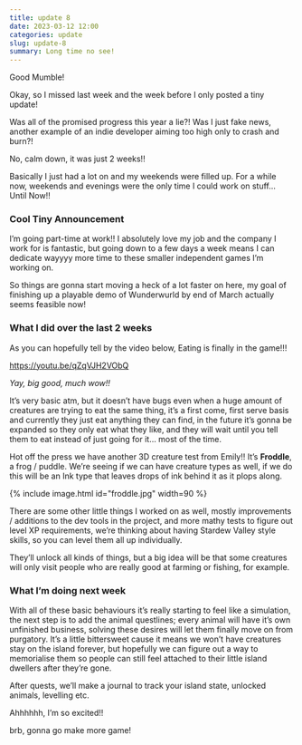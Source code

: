 ```yaml
---
title: update 8
date: 2023-03-12 12:00
categories: update
slug: update-8
summary: Long time no see!
---
```

Good Mumble!

Okay, so I missed last week and the week before I only posted a tiny update!

Was all of the promised progress this year a lie?! Was I just fake news, another example of an indie developer aiming too high only to crash and burn?!

No, calm down, it was just 2 weeks!!

Basically I just had a lot on and my weekends were filled up. For a while now, weekends and evenings were the only time I could work on stuff… Until Now!!

### Cool Tiny Announcement

I’m going part-time at work!! I absolutely love my job and the company I work for is fantastic, but going down to a few days a week means I can dedicate wayyyy more time to these smaller independent games I’m working on.

So things are gonna start moving a heck of a lot faster on here, my goal of finishing up a playable demo of Wunderwurld by end of March actually seems feasible now!

### What I did over the last 2 weeks

As you can hopefully tell by the video below, Eating is finally in the game!!!

https://youtu.be/qZqVJH2VObQ

_Yay, big good, much wow!!_

It’s very basic atm, but it doesn’t have bugs even when a huge amount of creatures are trying to eat the same thing, it’s a first come, first serve basis and currently they just eat anything they can find, in the future it’s gonna be expanded so they only eat what they like, and they will wait until you tell them to eat instead of just going for it… most of the time.

Hot off the press we have another 3D creature test from Emily!! It’s __Froddle__, a frog / puddle. We’re seeing if we can have creature types as well, if we do this will be an Ink type that leaves drops of ink behind it as it plops along.

{% include image.html id="froddle.jpg" width=90 %}

There are some other little things I worked on as well, mostly improvements / additions to the dev tools in the project, and more mathy tests to figure out level XP requirements, we’re thinking about having Stardew Valley style skills, so you can level them all up individually.

They’ll unlock all kinds of things, but a big idea will be that some creatures will only visit people who are really good at farming or fishing, for example.

### What I’m doing next week

With all of these basic behaviours it’s really starting to feel like a simulation, the next step is to add the animal questlines; every animal will have it’s own unfinished business, solving these desires will let them finally move on from purgatory. It’s a little bittersweet cause it means we won’t have creatures stay on the island forever, but hopefully we can figure out a way to memorialise them so people can still feel attached to their little island dwellers after they’re gone.

After quests, we’ll make a journal to track your island state, unlocked animals, levelling etc.

Ahhhhhh, I’m so excited!!

brb, gonna go make more game!